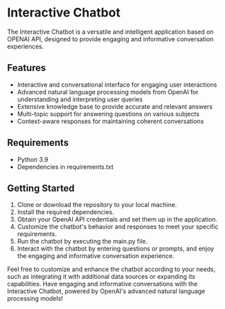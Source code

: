 # Interactive Chatbot

The Interactive Chatbot is a versatile and intelligent application based on OPENAI API, designed to provide engaging and informative conversation experiences.

## Features
- Interactive and conversational interface for engaging user interactions
- Advanced natural language processing models from OpenAI for understanding and interpreting user queries
- Extensive knowledge base to provide accurate and relevant answers
- Multi-topic support for answering questions on various subjects
- Context-aware responses for maintaining coherent conversations

## Requirements
- Python 3.9
- Dependencies in requirements.txt

## Getting Started
1. Clone or download the repository to your local machine.
2. Install the required dependencies.
3. Obtain your OpenAI API credentials and set them up in the application.
4. Customize the chatbot's behavior and responses to meet your specific requirements.
5. Run the chatbot by executing the main.py file.
6. Interact with the chatbot by entering questions or prompts, and enjoy the engaging and informative conversation experience.

Feel free to customize and enhance the chatbot according to your needs, such as integrating it with additional data sources or expanding its capabilities. Have engaging and informative conversations with the Interactive Chatbot, powered by OpenAI's advanced natural language processing models!


